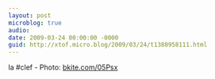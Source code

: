 ```yaml
---
layout: post
microblog: true
audio: 
date: 2009-03-24 00:00:00 -0000
guid: http://xtof.micro.blog/2009/03/24/t1380958111.html
---
```

la #clef - Photo: [bkite.com/05Psx](http://bkite.com/05Psx)
